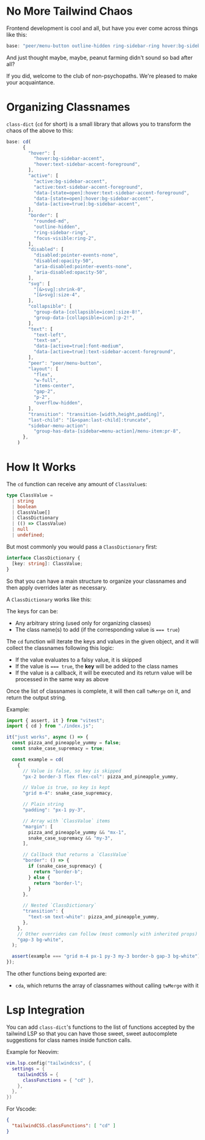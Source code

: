 # No More Tailwind Chaos

Frontend development is cool and all, but have you ever come across things like this:

```ts
base: "peer/menu-button outline-hidden ring-sidebar-ring hover:bg-sidebar-accent hover:text-sidebar-accent-foreground active:bg-sidebar-accent active:text-sidebar-accent-foreground group-has-data-[sidebar=menu-action]/menu-item:pr-8 data-[active=true]:bg-sidebar-accent data-[active=true]:text-sidebar-accent-foreground data-[state=open]:hover:bg-sidebar-accent data-[state=open]:hover:text-sidebar-accent-foreground group-data-[collapsible=icon]:size-8! group-data-[collapsible=icon]:p-2! flex w-full items-center gap-2 overflow-hidden rounded-md p-2 text-left text-sm transition-[width,height,padding] focus-visible:ring-2 disabled:pointer-events-none disabled:opacity-50 aria-disabled:pointer-events-none aria-disabled:opacity-50 data-[active=true]:font-medium [&>span:last-child]:truncate [&>svg]:size-4 [&>svg]:shrink-0"
```

And just thought maybe, maybe, peanut farming didn't sound so bad after all?

If you did, welcome to the club of non-psychopaths. We're pleased to make your acquaintance.

# Organizing Classnames

`class-dict` (`cd` for short) is a small library that allows you to transform the chaos of the above to this:

```ts
base: cd(
      {
        "hover": [
          "hover:bg-sidebar-accent",
          "hover:text-sidebar-accent-foreground",
        ],
        "active": [
          "active:bg-sidebar-accent",
          "active:text-sidebar-accent-foreground",
          "data-[state=open]:hover:text-sidebar-accent-foreground",
          "data-[state=open]:hover:bg-sidebar-accent",
          "data-[active=true]:bg-sidebar-accent",
        ],
        "border": [
          "rounded-md",
          "outline-hidden",
          "ring-sidebar-ring",
          "focus-visible:ring-2",
        ],
        "disabled": [
          "disabled:pointer-events-none",
          "disabled:opacity-50",
          "aria-disabled:pointer-events-none",
          "aria-disabled:opacity-50",
        ],
        "svg": [
          "[&>svg]:shrink-0",
          "[&>svg]:size-4",
        ],
        "collapsible": [
          "group-data-[collapsible=icon]:size-8!",
          "group-data-[collapsible=icon]:p-2!",
        ],
        "text": [
          "text-left",
          "text-sm",
          "data-[active=true]:font-medium",
          "data-[active=true]:text-sidebar-accent-foreground",
        ],
        "peer": "peer/menu-button",
        "layout": [
          "flex",
          "w-full",
          "items-center",
          "gap-2",
          "p-2",
          "overflow-hidden",
        ],
        "transition": "transition-[width,height,padding]",
        "last-child": "[&>span:last-child]:truncate",
        "sidebar-menu-action":
          "group-has-data-[sidebar=menu-action]/menu-item:pr-8",
      },
    )
```

# How It Works

The `cd` function can receive any amount of `ClassValue`s:

```ts
type ClassValue =
  | string
  | boolean
  | ClassValue[]
  | ClassDictionary
  | (() => ClassValue)
  | null
  | undefined;
```

But most commonly you would pass a `ClassDictionary` first:

```ts
interface ClassDictionary {
  [key: string]: ClassValue;
}
```

So that you can have a main structure to organize your classnames and then apply overrides later as necessary.

A `ClassDictionary` works like this:

The keys for can be:
- Any arbitrary string (used only for organizing classes)
- The class name(s) to add (if the corresponding value is `=== true`)

The `cd` function will iterate the keys and values in the given object, and it will collect the classnames following this logic:

- If the value evaluates to a falsy value, it is skipped
- If the value is `=== true`, the **key** will be added to the class names
- If the value is a callback, it will be executed and its return value will be processed in the same way as above

Once the list of classnames is complete, it will then call `twMerge` on it, and return the output string.

Example:

```ts
import { assert, it } from "vitest";
import { cd } from "./index.js";

it("just works", async () => {
  const pizza_and_pineapple_yummy = false;
  const snake_case_supremacy = true;

  const example = cd(
    {
      // Value is false, so key is skipped
      "px-2 border-3 flex flex-col": pizza_and_pineapple_yummy,

      // Value is true, so key is kept
      "grid m-4": snake_case_supremacy,

      // Plain string
      "padding": "px-1 py-3",

      // Array with `ClassValue` items
      "margin": [
        pizza_and_pineapple_yummy && "mx-1",
        snake_case_supremacy && "my-3",
      ],

      // Callback that returns a `ClassValue`
      "border": () => {
        if (snake_case_supremacy) {
          return "border-b";
        } else {
          return "border-l";
        }
      },

      // Nested `ClassDictionary`
      "transition": {
        "text-sm text-white": pizza_and_pineapple_yummy,
      },
    },
    // Other overrides can follow (most commonly with inherited props)
    "gap-3 bg-white",
  );

  assert(example === "grid m-4 px-1 py-3 my-3 border-b gap-3 bg-white");
});
```

The other functions being exported are:

- `cda`, which returns the array of classnames without calling `twMerge` with it

# Lsp Integration

You can add `class-dict`'s functions to the list of functions accepted by the tailwind LSP so that you can have those sweet, sweet autocomplete suggestions for class names inside function calls.

Example for Neovim:

```lua
vim.lsp.config("tailwindcss", {
  settings = {
    tailwindCSS = {
      classFunctions = { "cd" },
    },
  },
})
```

For Vscode:

```json
{
  "tailwindCSS.classFunctions": [ "cd" ]
}
```
